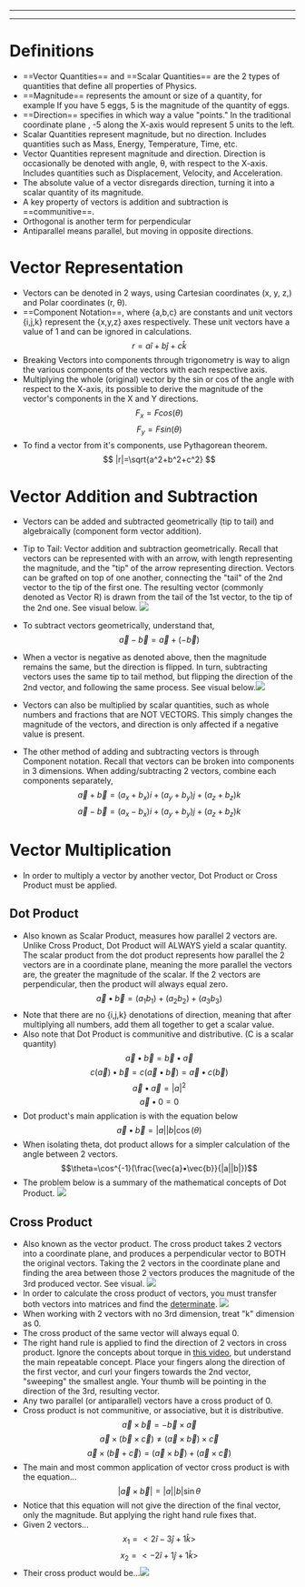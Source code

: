 __________________________________________________________

__________________________________________________________
# Definitions
- ==Vector Quantities== and ==Scalar Quantities== are the 2 types of quantities that define all properties of Physics.
- ==Magnitude== represents the amount or size of a quantity, for example
  If you have 5 eggs, 5 is the magnitude of the quantity of eggs. 
- ==Direction== specifies in which way a value "points." In the traditional coordinate plane , -5 along the X-axis would represent 5 units to the left.
- Scalar Quantities represent magnitude, but no direction. Includes quantities such as Mass, Energy, Temperature, Time, etc.
- Vector Quantities represent magnitude and direction. Direction is occasionally be denoted with angle, θ, with respect to the X-axis. Includes quantities such as Displacement, Velocity, and Acceleration.
- The absolute value of a vector disregards direction, turning it into a scalar quantity of its magnitude. 
- A key property of vectors is addition and subtraction is ==communitive==.
- Orthogonal is another term for perpendicular
- Antiparallel means parallel, but moving in opposite directions. 
# Vector Representation
- Vectors can be denoted in 2 ways, using Cartesian coordinates (x, y, z,) and Polar coordinates (r, θ).
- ==Component Notation==, where {a,b,c} are constants and unit vectors {i,j,k} represent the {x,y,z} axes respectively. These unit vectors have a value of 1 and can be ignored in calculations.
$$
r=a\hat i + b\hat j + c\hat k
$$
- Breaking Vectors into components through trigonometry is way to align the various components of the vectors with each respective axis.
- Multiplying the whole (original) vector by the sin or cos of the angle with respect to the X-axis, its possible to derive the magnitude of the vector's components in the X and Y directions.
$$F_x=Fcos(\theta)$$$$F_y=Fsin(\theta)$$
- To find a vector from it's components, use Pythagorean theorem.
$$
|r|=\sqrt{a^2+b^2+c^2}
$$
# Vector Addition and Subtraction
- Vectors can be added and subtracted geometrically (tip to tail) and algebraically (component form vector addition).
- Tip to Tail: Vector addition and subtraction geometrically. Recall that vectors can be represented with with an arrow, with length representing the magnitude, and the "tip" of the arrow representing direction. Vectors can be grafted on top of one another, connecting the "tail" of the 2nd vector to the tip of the first one. The resulting vector (commonly denoted as Vector R) is drawn from the tail of the 1st vector, to the tip of the 2nd one. See visual below. ![](vectoraddition.gif)
- To subtract vectors geometrically, understand that,$$\vec{a}-\vec{b}=\vec{a}+(-\vec{b})$$
- When a vector is negative as denoted above, then the magnitude remains the same, but the direction is flipped. In turn, subtracting vectors uses the same tip to tail method, but flipping the direction of the 2nd vector, and following the same process. See visual below.![](vectorsubtraction.gif)
- Vectors can also be multiplied by scalar quantities, such as whole numbers and fractions that are NOT VECTORS. This simply changes the magnitude of the vectors, and direction is only affected if a negative value is present.

- The other method of adding and subtracting vectors is through Component notation. Recall that vectors can be broken into components in 3 dimensions. When adding/subtracting 2 vectors, combine each components separately, $$\vec{a}+\vec{b}=(a_x+b_x)i+(a_y+b_y)j+(a_z+b_z)k$$$$\vec{a}-\vec{b}=(a_x-b_x)i+(a_y+b_y)j+(a_z+b_z)k$$
# Vector Multiplication
- In order to multiply a vector by another vector, Dot Product or Cross Product must be applied.
## Dot Product
- Also known as Scalar Product, measures how parallel 2 vectors are. Unlike Cross Product, Dot Product will ALWAYS yield a scalar quantity. The scalar product from the dot product represents how parallel the 2 vectors are in a coordinate plane, meaning the more parallel the vectors are, the greater the magnitude of the scalar. If the 2 vectors are perpendicular, then the product will always equal zero. $$\vec{a}•\vec{b}=(a_1b_1)+(a_2b_2)+(a_3b_3)$$
- Note that there are no {i,j,k} denotations of direction, meaning that after multiplying all numbers, add them all together to get a scalar value. 
- Also note that Dot Product is communitive and distributive. (C is a scalar quantity) $$\vec{a}•\vec{b}=\vec{b}•\vec{a}$$$$
c(\vec{a})•\vec{b}=c(\vec{a}•\vec{b})=\vec{a}•c(\vec{b})
$$
$$\vec{a}•\vec{a}=|a|^2$$
$$\vec{a}•0=0$$
- Dot product's main application is with the equation below
$$\vec{a}•\vec{b}=|a||b|\cos(\theta)$$
- When isolating theta, dot product allows for a simpler calculation of the angle between 2 vectors.$$\theta=\cos^{-1}(\frac{\vec{a}•\vec{b}}{|a||b|})$$
- The problem below is a summary of the mathematical concepts of Dot Product. 
![]()![](dotproduct.png)
## Cross Product
- Also known as the vector product. The cross product takes 2 vectors into a coordinate plane, and produces a perpendicular vector to BOTH the original vectors. Taking the 2 vectors in the coordinate plane and finding the area between those 2 vectors produces the magnitude of the 3rd produced vector. See visual. ![](crossproductconceptual.gif)
- In order to calculate the cross product of vectors, you must transfer both vectors into matrices and find the [determinate](https://www.youtube.com/watch?v=3ROzG6n4yMc).
![](crossproductformula.gif)
- When working with 2 vectors with no 3rd dimension, treat "k" dimension as 0.
- The cross product of the same vector will always equal 0.
- The right hand rule is applied to find the direction of 2 vectors in cross product. Ignore the concepts about torque in [this video](https://www.youtube.com/watch?v=fuTVnSFBhwk), but understand the main repeatable concept. Place your fingers along the direction of the first vector, and curl your fingers towards the 2nd vector, "sweeping" the smallest angle. Your thumb will be pointing in the direction of the 3rd, resulting vector.
- Any two parallel (or antiparallel) vectors have a cross product of 0.
- Cross product is not communitive, or associative, but it is distributive.
$$\vec{a}\times\vec{b}=-\vec{b}\times\vec{a} $$
$$\vec{a}\times(\vec{b}\times\vec{c})\neq(\vec{a}\times\vec{b})\times\vec{c}$$
$$\vec{a}\times(\vec{b}+\vec{c})=(\vec{a}\times\vec{b})+(\vec{a}\times\vec{c})$$
- The main and most common application of vector cross product is with the equation... $$|\vec{a}\times\vec{b}|=|a||b|\sin\theta$$
- Notice that this equation will not give the direction of the final vector, only the magnitude. But applying the right hand rule fixes that.
- Given 2 vectors...$$x_1=<2\hat{i}-3\hat{j}+1\hat{k}>$$$$x_2=<-2\hat{i}+1\hat{j}+1\hat{k}>$$
- Their cross product would be...![](crossproductexample.gif)